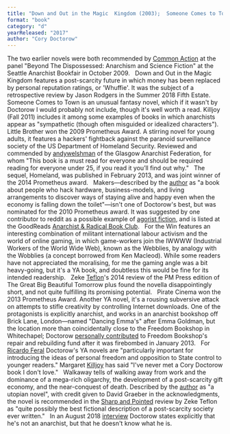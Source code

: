 ```yaml
---
title: "Down and Out in the Magic  Kingdom (2003);  Someone Comes to Town, Someone Leaves Town (2005);  Little Brother  (2008);  Makers (2009);  For the Win (2010);  The Great Big Beautiful Tomorrow (2011);  Pirate  Cinema (2013);  Homeland (2013); Walkaway"
format: "book"
category: "d"
yearReleased: "2017"
author: "Cory Doctorow"
---
```

The two earlier novels were both recommended by <a href="http://nwsfsnews.blogspot.com/2009/10/i-wanna-read-sf-anarchy.html"> Common Action</a> at the panel "Beyond The Dispossessed: Anarchism and Science  Fiction" at the Seattle Anarchist Bookfair in October 2009.
 
Down and Out in the Magic Kingdom  features a post-scarcity future in which money has been replaced by personal  reputation ratings, or 'Whuffie'. It was the subject of a retrospective  review by Jason Rodgers in the Summer 2018 Fifth Estate.
 
Someone Comes to Town is an unusual  fantasy novel, which if it wasn't by Doctorow I would probably not include,  though it's well worth a read. Killjoy (Fall 2011) includes it among some  examples of books in which anarchists appear as "sympathetic (though often  misguided or idealized characters").
 
Little Brother  won the 2009 Prometheus Award. A stirring novel for young adults, it features a  hackers' fightback against the paranoid surveillance society of the US  Department of Homeland Security. Reviewed and commended by <a href="https://glasgowanarchists.wordpress.com/2008/06/02/review-of-little-brother-by-cory-doctorow-2/#more-26"> andywelshman</a> of the Glasgow Anarchist Federation, for whom "This book is a  must read for everyone and should be required reading for everyone under 25, if  you read it you’ll find out why."
 
The sequel, Homeland, was published in  February 2013, and was joint winner of the 2014 Prometheus award.
 
Makers—described by the <a href="http://boingboing.net/2009/10/28/makers-my-new-novel.html">author</a>  as "a book about people who hack hardware, business-models, and living  arrangements to discover ways of staying alive and happy even when the economy  is falling down the toilet"—isn't one of Doctorow's best, but was  nominated for the 2010 Prometheus award. It was suggested by one contributor to  reddit as a possible example of <a href="https://www.reddit.com/r/Agorism/comments/qcmgo/agorist_fiction/"> agorist fiction</a>, and is listed at the GoodReads <a href="https://www.goodreads.com/group/bookshelf/41424-anarchist-radical-book-club"> Anarchist &amp; Radical Book Club</a>.
 
For the Win features an interesting  combination of militant international labour activism and the world of online  gaming, in which game-workers join the IWWWW (Industrial Workers of the World  Wide Web), known as the Webblies, by analogy with the Wobblies (a concept  borrowed from Ken Macleod). While some readers have not appreciated the  moralising, for me the gaming angle was a bit heavy-going, but it's a YA book,  and doubtless this would be fine for its intended readership.
 
Zeke <a href="https://seesharppress.wordpress.com/2014/12/10/review-the-great-big-beautiful-tomorrow-by-cory-doctorow/"> Teflon</a>'s 2014 review of the PM Press edition of The Great Big Beautiful  Tomorrow plus found the novella disappointingly short, and not quite  fulfilling its promising potential.
 
Pirate Cinema  won the 2013 Prometheus Award. Another YA novel, it's a rousing subversive  attack on attempts to stifle creativity by controlling Internet downloads. One  of the protagonists is explicitly anarchist, and works in an anarchist bookshop  off Brick Lane, London—named "Dancing Emma's" after Emma Goldman, but the  location more than coincidentally close to the Freedom Bookshop in Whitechapel;  Doctorow <a href="http://boingboing.net/2013/02/01">personally contributed</a>  to Freedom Bookshop's repair and rebuilding fund after it was firebombed in  January 2013.
 
For <a href="http://dailyanarchist.com/2013/08/16/science-fiction-and-the-stateless-society/"> Ricardo Feral</a> Doctorow's YA novels are "particularly important for  introducing the ideas of personal freedom and opposition to State control to  younger readers." Margaret <a href="http://www.whitecatpublications.com/interview-with-margaret-kiljoy/"> Killjoy</a> has said "I've never met a Cory Doctorow book I don't love."
 
Walkaway tells of walking away from  work and the dominance of a mega-rich oligarchy, the development of a  post-scarcity gift economy, and the near-conquest of death. Described by the <a href="https://www.wired.com/2017/04/cory-doctorow-walkaway/amp/">author</a>  as "a utopian novel", with credit given to David Graeber in the acknowledgments,  the novel is recommended in the <a href="https://seesharppress.wordpress.com/2017/05/21/review-walkaway-by-cory-doctorow/"> Sharp and Pointed</a> review by Zeke Teflon as "quite possibly the best  fictional description of a post-scarcity society ever written."
 
In an August 2018 <a href="Thanks%20for%20this,%20Oliver.%20I'll%20give%20it%20attention%20in%20the%20next%20day%20or%20two,%20and%20hope%20to%20circulate%20the%20agenda%20by%20the%20end%20of%20this%20week."> interview</a> Doctorow states explicitly that he's not an anarchist, but that he  doesn't know what he is.
 